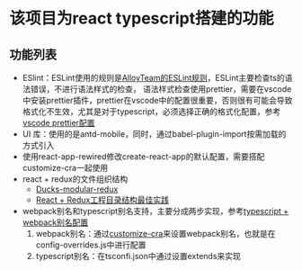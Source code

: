 # 该项目为react typescript搭建的功能


## 功能列表
- ESlint：ESLint使用的规则是[AlloyTeam的ESLint规则](https://github.com/AlloyTeam/eslint-config-alloy#typescript-react)，ESLint主要检查ts的语法错误，不进行语法样式的检查， 语法样式检查使用prettier，需要在vscode中安装prettier插件，prettier在vscode中的配置很重要，否则很有可能会导致格式化不生效，尤其是对于typescript，必须选择正确的格式化配置，参考[vscode prettier配置](https://prettier.io/docs/en/editors.html#visual-studio-code)
- UI 库：使用的是antd-mobile，同时，通过babel-plugin-import按需加载的方式引入
- 使用react-app-rewired修改create-react-app的默认配置，需要搭配customize-cra一起使用
- react + redux的文件组织结构
  - [Ducks-modular-redux](https://www.lovesofttech.com/react/reactReduxDirectoryStructure/)
  - [React + Redux工程目录结构最佳实践](https://github.com/erikras/ducks-modular-redux)
- webpack别名和typescript别名支持，主要分成两步实现，参考[typescript + webpack别名配置](https://www.jianshu.com/p/6f8a98a9f2e2)
  1. webpack别名：通过[customize-cra](https://github.com/arackaf/customize-cra)来设置webpack别名，也就是在config-overrides.js中进行配置
  2. typescript别名：在tsconfi.json中通过设置extends来实现